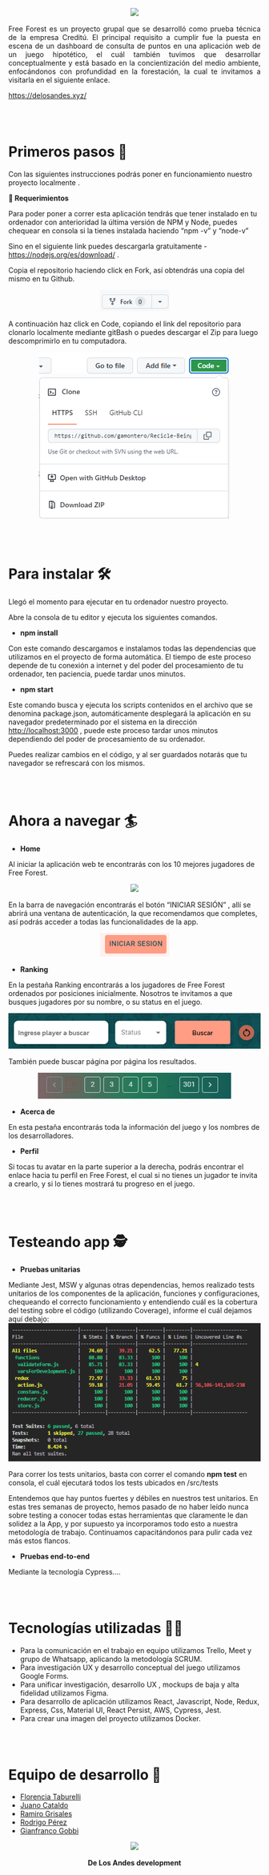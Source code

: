 <div align="center">

![](./Readme/Aspose.Words.ea102fbd-e677-478a-991b-66b51ee3534b.001.png)

</div>

<p align="justify"> Free Forest es un proyecto grupal que se desarrolló como prueba técnica de la empresa Creditú. El principal requisito a cumplir fue la puesta en escena de un dashboard de consulta de puntos en una aplicación web de un juego hipotético, el cuál también tuvimos que desarrollar conceptualmente y está basado en la concientización del medio ambiente, enfocándonos con profundidad en la forestación, la cual te invitamos a visitarla en el siguiente enlace. </p>  

https://delosandes.xyz/

<br>
<br>
<h1> Primeros pasos 🚀 </h1>

Con las siguientes instrucciones podrás poner en funcionamiento nuestro proyecto localmente .

**📑    Requerimientos**

Para poder poner a correr esta aplicación tendrás que tener instalado en tu ordenador con anterioridad la última versión de NPM y Node, puedes chequear en consola si la tienes instalada haciendo “npm -v” y “node-v”

Sino en el siguiente link puedes descargarla gratuitamente - <https://nodejs.org/es/download/> .

Copia el repositorio haciendo click en Fork, así obtendrás una copia del mismo en tu Github.

<div align="center">

![](./Readme/Aspose.Words.ea102fbd-e677-478a-991b-66b51ee3534b.002.png)

</div>

A continuación haz click en Code, copiando el link del repositorio para clonarlo localmente mediante gitBash o puedes descargar el Zip para luego descomprimirlo en tu computadora.

<div align="center">

![](./Readme/Aspose.Words.ea102fbd-e677-478a-991b-66b51ee3534b.003.png)

</div>

<br>
<br>
<h1>Para instalar 🛠 </h1>

Llegó el momento para ejecutar en tu ordenador nuestro proyecto.

Abre la consola de tu editor y ejecuta los siguientes comandos.

- **npm install**

Con este comando descargamos e instalamos todas las dependencias que utilizamos en el proyecto de forma automática. El tiempo de este proceso depende de tu conexión a internet y del poder del procesamiento de tu ordenador, ten paciencia, puede tardar unos minutos.

- **npm start**

Este comando busca y ejecuta los scripts contenidos en el archivo que se denomina package.json, automáticamente desplegará la aplicación en su navegador predeterminado por el sistema en la dirección [http://localhost:3000](http://localhost:3000/) , puede este proceso tardar unos minutos dependiendo del poder de procesamiento de su ordenador.

Puedes realizar cambios en el código, y al ser guardados notarás que tu navegador se refrescará con los mismos.

<br>
<br>
<h1>Ahora a navegar 🏄</h1>

- **Home**

Al iniciar la aplicación web te encontrarás con los 10 mejores jugadores de Free Forest.

<div align="center">

![](./Readme/Aspose.Words.ea102fbd-e677-478a-991b-66b51ee3534b.004.png)

</div>

En la barra de navegación encontrarás el botón “INICIAR SESIÓN” , allí se abrirá una ventana de autenticación, la que recomendamos que completes, así podrás acceder a todas las funcionalidades de la app.

<div align="center">

![](./Readme/Aspose.Words.ea102fbd-e677-478a-991b-66b51ee3534b.005.png)

</div>

- **Ranking**

En la pestaña Ranking encontrarás a los jugadores de Free Forest ordenados por posiciones inicialmente. Nosotros te invitamos a que busques jugadores por su nombre, o su status en el juego.

<div align="center">

![](./Readme/Aspose.Words.ea102fbd-e677-478a-991b-66b51ee3534b.006.png)

</div>

También puede buscar página por página los resultados.

<div align="center">

![](./Readme/Aspose.Words.ea102fbd-e677-478a-991b-66b51ee3534b.007.png)

</div>

- **Acerca de**

En esta pestaña encontrarás toda la información del juego y los nombres de los desarrolladores.

- **Perfil**

Si tocas tu avatar en la parte superior a la derecha, podrás encontrar el enlace hacia tu perfil en Free Forest, el cual si no tienes un jugador te invita a crearlo, y si lo tienes mostrará tu progreso en el juego.

<br>
<br>
<h1>Testeando app 🕵</h1>

- **Pruebas unitarias**

Mediante Jest, MSW y algunas otras dependencias, hemos realizado tests unitarios de los componentes de la aplicación, funciones y configuraciones, chequeando el correcto funcionamiento y entendiendo cuál es la cobertura del testing sobre el código (utilizando Coverage), informe el cuál dejamos aquí debajo:
![](./Readme/Aspose.Words.ea102fbd-e677-478a-991b-66b51ee3534b.009.png)

Para correr los tests unitarios, basta con correr el comando **npm test** en consola, el cuál ejecutará todos los tests ubicados en /src/tests

Entendemos que hay puntos fuertes y débiles en nuestros test unitarios. En estas tres semanas de proyecto, hemos pasado de no haber leído nunca sobre testing a conocer todas estas herramientas que claramente le dan solidez a la App, y por supuesto ya incorporamos todo esto a nuestra metodología de trabajo. Continuamos capacitándonos para pulir cada vez más estos flancos.

- **Pruebas end-to-end**

Mediante la tecnología Cypress….

<br>
<br>
<h1>Tecnologías utilizadas 👨‍💻</h1>

- Para la comunicación en el trabajo en equipo utilizamos Trello, Meet y grupo de Whatsapp, aplicando la metodología SCRUM.
- Para investigación UX y desarrollo conceptual del juego utilizamos Google Forms.
- Para unificar investigación, desarrollo UX , mockups de baja y alta fidelidad utilizamos Figma.
- Para desarrollo de aplicación utilizamos React, Javascript, Node, Redux, Express, Css, Material UI, React Persist, AWS, Cypress, Jest.
- Para crear una imagen del proyecto utilizamos Docker. 

<br>
<br>
<h1>Equipo de desarrollo 🌄</h1>

- [Florencia Taburelli](<https://github.com/orgs/delosandesdevs/people/FlorenciaTaburelli>)
- [Juano Cataldo](<https://github.com/orgs/delosandesdevs/people/juanocataldo>)
- [Ramiro Grisales](<https://github.com/orgs/delosandesdevs/people/orimarselasirg>)
- [Rodrigo Pérez](<https://github.com/orgs/delosandesdevs/people/rodrigo0109>)
- [Gianfranco Gobbi](<https://github.com/GianfrancoGobbi>)


<div align="center">

![](./Readme/Aspose.Words.ea102fbd-e677-478a-991b-66b51ee3534b.008.png)

**De Los Andes development**
</div>